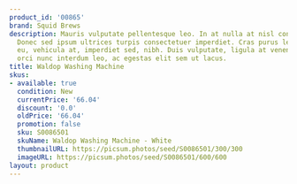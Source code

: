 ```yaml
---
product_id: '00865'
brand: Squid Brews
description: Mauris vulputate pellentesque leo. In at nulla at nisl condimentum aliquet.
  Donec sed ipsum ultrices turpis consectetuer imperdiet. Cras purus lectus, egestas
  eu, vehicula at, imperdiet sed, nibh. Duis vulputate, ligula at venenatis tincidunt,
  orci nunc interdum leo, ac egestas elit sem ut lacus.
title: Waldop Washing Machine
skus:
- available: true
  condition: New
  currentPrice: '66.04'
  discount: '0.0'
  oldPrice: '66.04'
  promotion: false
  sku: S0086501
  skuName: Waldop Washing Machine - White
  thumbnailURL: https://picsum.photos/seed/S0086501/300/300
  imageURL: https://picsum.photos/seed/S0086501/600/600
layout: product
---
```

